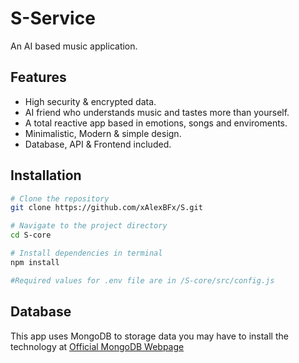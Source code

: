 # S-Service

An AI based music application.

## Features

- High security & encrypted data.
- AI friend who understands music and tastes more than yourself.
- A total reactive app based in emotions, songs and enviroments.
- Minimalistic, Modern & simple design.
- Database, API & Frontend included.

## Installation
```bash
# Clone the repository
git clone https://github.com/xAlexBFx/S.git

# Navigate to the project directory
cd S-core

# Install dependencies in terminal
npm install

#Required values for .env file are in /S-core/src/config.js
```
## Database

This app uses MongoDB to storage data you may have to install the technology at [Official MongoDB Webpage](https://www.mongodb.com/try/download/community)
